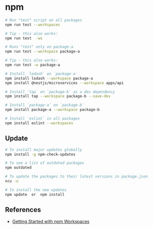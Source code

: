 # npm



```bash
# Run "test" script on all packages
npm run test --workspaces

# Tip - this also works:
npm run test  -ws
```

```bash
# Runs "test" only on package-a
npm run test --workspace package-a

# Tip - this also works:
npm run test -w package-a
```

```bash
# Install `lodash` on `package-a`
npm install lodash --workspace package-a
npm install @nestjs/microservices --workspace apps/api

# Install `tap` on `package-b` as a dev dependency
npm install tap --workspace package-b --save-dev

# Install `package-a` on `package-b`
npm install package-a --workspace package-b

# Install `eslint` in all packages
npm install eslint --workspaces
```

## Update

```bash
# To install major updates globally
npm install -g npm-check-updates

# To see a list of outdated packages
npm outdated

# To update the packages to their latest versions in package.json
ncu -u

# To install the new updates
npm update 	or 	npm install
```

## References
- [Getting Started with npm Workspaces](https://ruanmartinelli.com/posts/npm-7-workspaces-1)
